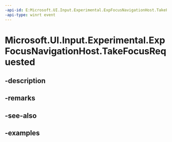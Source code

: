 ```yaml
---
-api-id: E:Microsoft.UI.Input.Experimental.ExpFocusNavigationHost.TakeFocusRequested
-api-type: winrt event
---
```


# Microsoft.UI.Input.Experimental.ExpFocusNavigationHost.TakeFocusRequested

<!--
public event Windows.Foundation.TypedEventHandler<Microsoft.UI.Input.Experimental.ExpFocusNavigationHost,Microsoft.UI.Input.Experimental.ExpNavigateFocusRequestedEventArgs> TakeFocusRequested;
-->


## -description

## -remarks

## -see-also

## -examples


